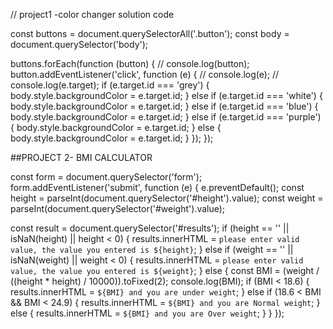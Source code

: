// project1 -color changer solution code

const buttons = document.querySelectorAll('.button');
const body = document.querySelector('body');

buttons.forEach(function (button) {
  // console.log(button);
  button.addEventListener('click', function (e) {
    // console.log(e);
    // console.log(e.target);
    if (e.target.id === 'grey') {
      body.style.backgroundColor = e.target.id;
    } else if (e.target.id === 'white') {
      body.style.backgroundColor = e.target.id;
    } else if (e.target.id === 'blue') {
      body.style.backgroundColor = e.target.id;
    } else if (e.target.id === 'purple') {
      body.style.backgroundColor = e.target.id;
    } else {
      body.style.backgroundColor = e.target.id;
    }
  });
});


##PROJECT 2- BMI CALCULATOR

const form = document.querySelector('form');
form.addEventListener('submit', function (e) {
  e.preventDefault();
  const height = parseInt(document.querySelector('#height').value);
  const weight = parseInt(document.querySelector('#weight').value);

  const result = document.querySelector('#results');
  if (height == '' || isNaN(height) || height < 0) {
    results.innerHTML = `please enter valid value, the value you entered is ${height}`;
  } else if (weight == '' || isNaN(weight) || weight < 0) {
    results.innerHTML = `please enter valid value, the value you entered is ${weight}`;
  } else {
    const BMI = (weight / ((height * height) / 10000)).toFixed(2);
    console.log(BMI);
    if (BMI < 18.6) {
      results.innerHTML = `${BMI} and you are under weight`;
    } else if (18.6 < BMI && BMI < 24.9) {
      results.innerHTML = `${BMI} and you are Normal weight`;
    } else {
      results.innerHTML = `${BMI} and you are Over weight`;
    }
  }
});
